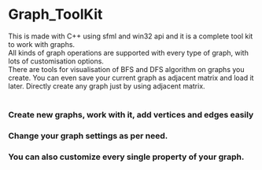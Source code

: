 # Graph_ToolKit
This is made with C++ using sfml and win32 api and it is a complete tool kit to work with graphs.<br>
All kinds of graph operations are supported with every type of graph, with lots of customisation options. <br>
There are tools for visualisation of BFS and DFS algorithm on graphs you create. 
You can even save your current graph as adjacent matrix and load it later. Directly create any graph just by using adjacent matrix.<br><br>

<h3>Create new graphs, work with it, add vertices and edges easily</h3>


<h3>Change your graph settings as per need. </h3>


<h3>You can also customize every single property of your graph.</h3>
